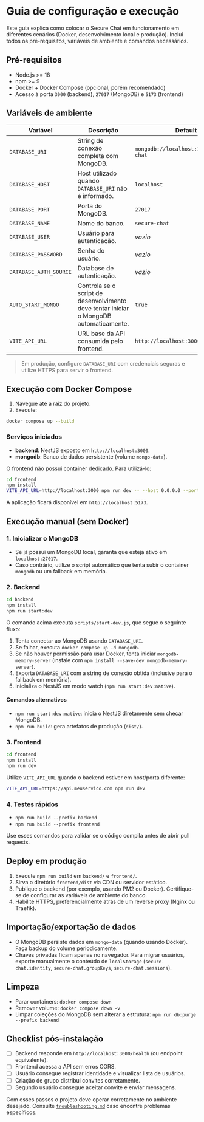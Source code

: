 # Guia de configuração e execução

Este guia explica como colocar o Secure Chat em funcionamento em diferentes cenários (Docker, desenvolvimento local e produção). Inclui todos os pré-requisitos, variáveis de ambiente e comandos necessários.

## Pré-requisitos

- Node.js >= 18
- npm >= 9
- Docker + Docker Compose (opcional, porém recomendado)
- Acesso à porta `3000` (backend), `27017` (MongoDB) e `5173` (frontend)

## Variáveis de ambiente

| Variável | Descrição | Default |
| --- | --- | --- |
| `DATABASE_URI` | String de conexão completa com MongoDB. | `mongodb://localhost:27017/secure-chat` |
| `DATABASE_HOST` | Host utilizado quando `DATABASE_URI` não é informado. | `localhost` |
| `DATABASE_PORT` | Porta do MongoDB. | `27017` |
| `DATABASE_NAME` | Nome do banco. | `secure-chat` |
| `DATABASE_USER` | Usuário para autenticação. | _vazio_ |
| `DATABASE_PASSWORD` | Senha do usuário. | _vazio_ |
| `DATABASE_AUTH_SOURCE` | Database de autenticação. | _vazio_ |
| `AUTO_START_MONGO` | Controla se o script de desenvolvimento deve tentar iniciar o MongoDB automaticamente. | `true` |
| `VITE_API_URL` | URL base da API consumida pelo frontend. | `http://localhost:3000` |

> Em produção, configure `DATABASE_URI` com credenciais seguras e utilize HTTPS para servir o frontend.

## Execução com Docker Compose

1. Navegue até a raiz do projeto.
2. Execute:

```bash
docker compose up --build
```

### Serviços iniciados
- **backend**: NestJS exposto em `http://localhost:3000`.
- **mongodb**: Banco de dados persistente (volume `mongo-data`).

O frontend não possui container dedicado. Para utilizá-lo:

```bash
cd frontend
npm install
VITE_API_URL=http://localhost:3000 npm run dev -- --host 0.0.0.0 --port 5173
```

A aplicação ficará disponível em `http://localhost:5173`.

## Execução manual (sem Docker)

### 1. Inicializar o MongoDB

- Se já possui um MongoDB local, garanta que esteja ativo em `localhost:27017`.
- Caso contrário, utilize o script automático que tenta subir o container `mongodb` ou um fallback em memória.

### 2. Backend

```bash
cd backend
npm install
npm run start:dev
```

O comando acima executa `scripts/start-dev.js`, que segue o seguinte fluxo:

1. Tenta conectar ao MongoDB usando `DATABASE_URI`.
2. Se falhar, executa `docker compose up -d mongodb`.
3. Se não houver permissão para usar Docker, tenta iniciar `mongodb-memory-server` (instale com `npm install --save-dev mongodb-memory-server`).
4. Exporta `DATABASE_URI` com a string de conexão obtida (inclusive para o fallback em memória).
5. Inicializa o NestJS em modo watch (`npm run start:dev:native`).

#### Comandos alternativos

- `npm run start:dev:native`: inicia o NestJS diretamente sem checar MongoDB.
- `npm run build`: gera artefatos de produção (`dist/`).

### 3. Frontend

```bash
cd frontend
npm install
npm run dev
```

Utilize `VITE_API_URL` quando o backend estiver em host/porta diferente:

```bash
VITE_API_URL=https://api.meuservico.com npm run dev
```

### 4. Testes rápidos

- `npm run build --prefix backend`
- `npm run build --prefix frontend`

Use esses comandos para validar se o código compila antes de abrir pull requests.

## Deploy em produção

1. Execute `npm run build` em `backend/` e `frontend/`.
2. Sirva o diretório `frontend/dist` via CDN ou servidor estático.
3. Publique o backend (por exemplo, usando PM2 ou Docker). Certifique-se de configurar as variáveis de ambiente do banco.
4. Habilite HTTPS, preferencialmente atrás de um reverse proxy (Nginx ou Traefik).

## Importação/exportação de dados

- O MongoDB persiste dados em `mongo-data` (quando usando Docker). Faça backup do volume periodicamente.
- Chaves privadas ficam apenas no navegador. Para migrar usuários, exporte manualmente o conteúdo de `localStorage` (`secure-chat.identity`, `secure-chat.groupKeys`, `secure-chat.sessions`).

## Limpeza

- Parar containers: `docker compose down`
- Remover volume: `docker compose down -v`
- Limpar coleções do MongoDB sem alterar a estrutura: `npm run db:purge --prefix backend`

## Checklist pós-instalação

- [ ] Backend responde em `http://localhost:3000/health` (ou endpoint equivalente).
- [ ] Frontend acessa a API sem erros CORS.
- [ ] Usuário consegue registrar identidade e visualizar lista de usuários.
- [ ] Criação de grupo distribui convites corretamente.
- [ ] Segundo usuário consegue aceitar convite e enviar mensagens.

Com esses passos o projeto deve operar corretamente no ambiente desejado. Consulte [`troubleshooting.md`](troubleshooting.md) caso encontre problemas específicos.
